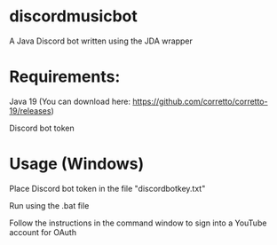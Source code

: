 # discordmusicbot

A Java Discord bot written using the JDA wrapper

# Requirements:

Java 19 (You can download here: https://github.com/corretto/corretto-19/releases)

Discord bot token

# Usage (Windows)

Place Discord bot token in the file "discordbotkey.txt"

Run using the .bat file

Follow the instructions in the command window to sign into a YouTube account for OAuth
